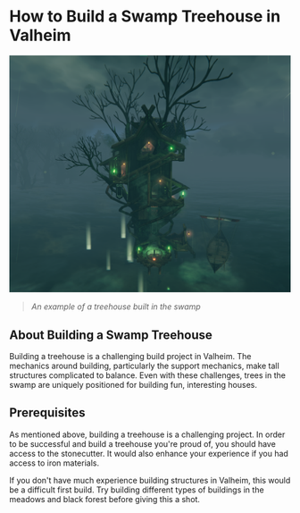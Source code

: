 # How to Build a Swamp Treehouse in Valheim

![Swamp Treehouse](knightj/assets/images/screenshots/built-a-treehouse-in-the-swamp-pretty-proud-of-this-one-v0-kdsekj3w8lva1.png "Swamp Treehouse")

>*An example of a treehouse built in the swamp*

## About Building a Swamp Treehouse

Building a treehouse is a challenging build project in Valheim. The mechanics around building, particularly the support mechanics, make tall structures complicated to balance. Even with these challenges, trees in the swamp are uniquely positioned for building fun, interesting houses.

## Prerequisites

As mentioned above, building a treehouse is a challenging project. In order to be successful and build a treehouse you're proud of, you should have access to the stonecutter. It would also enhance your experience if you had access to iron materials.

If you don't have much experience building structures in Valheim, this would be a difficult first build. Try building different types of buildings in the meadows and black forest before giving this a shot.
